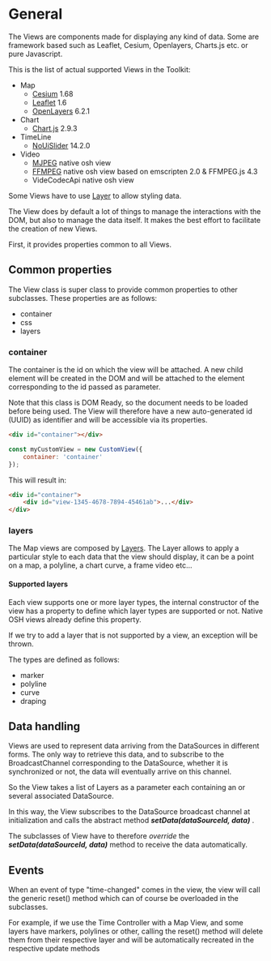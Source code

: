 # General

The Views are components made for displaying any kind of data. Some are framework based such as Leaflet, Cesium, Openlayers, Charts.js etc.
or pure Javascript.

This is the list of actual supported Views in the Toolkit:
- Map
    - [Cesium](./map/cesium) 1.68 
    - [Leaflet](map/leafletcomp)  1.6
    - [OpenLayers](./map/ol)  6.2.1
- Chart
    - [Chart.js](./chart)   2.9.3
- TimeLine
    - [NoUiSlider](./ext/rangeslider)  14.2.0
- Video
    - [MJPEG](./video/mjpeg)  native osh view
    - [FFMPEG](./video/ffmpeg) native osh view based on emscripten 2.0 & FFMPEG.js 4.3
    - VideCodecApi native osh view

<DocumentationLoad path="/guide/api/View.html"/>

Some Views have to use [Layer](./layers/layer) to allow styling data.

The View does by default a lot of things to manage the interactions with the DOM, but also to manage the data itself.
It makes the best effort to facilitate the creation of new Views.

First, it provides properties common to all Views.

## Common properties

The View class is super class to provide common properties to other subclasses.
These properties are as follows:
- container
- css
- layers

### container

The container is the id on which the view will be attached. A new child element will be created in the DOM and will 
be attached to the element corresponding to the id passed as parameter.

Note that this class is DOM Ready, so the document needs to be loaded before being used. 
The View will therefore have a new auto-generated id (UUID) as identifier and will be accessible via its properties.

```html
<div id="container"></div>
```

```js
const myCustomView = new CustomView({
    container: 'container'
});
```

This will result in:

```html
<div id="container">
    <div id="view-1345-4678-7894-45461ab">...</div>
</div>
```

### layers

The Map views are composed by [Layers](../layers/general.md). The Layer allows to apply a particular style to each 
data that the view should display, it can be a point on a map, a polyline, a chart curve, a frame video etc...

#### Supported layers

Each view supports one or more layer types, the internal constructor of the view has a property to define which layer
types are supported or not. Native OSH views already define this property.

If we try to add a layer that is not supported by a view, an exception will be thrown.

The types are defined as follows:
- marker
- polyline
- curve
- draping

## Data handling

Views are used to represent data arriving from the DataSources in different forms. The only way to retrieve this data,
 and to subscribe to the BroadcastChannel corresponding to the DataSource, whether it is synchronized or not, the data will eventually arrive on this channel.

So the View takes a list of Layers as a parameter each containing an or several associated DataSource.

In this way, the View subscribes to the DataSource broadcast channel at initialization and calls the abstract
 method ***setData(dataSourceId, data)*** .

The subclasses of View have to therefore *override* the ***setData(dataSourceId, data)*** method to receive
 the data automatically.

## Events

When an event of type "time-changed" comes in the view, the view will call the generic reset() method which can of course be overloaded in the subclasses.

For example, if we use the Time Controller with a Map View, and some layers have markers, polylines or other, calling the reset()
method will delete them from their respective layer and will be automatically recreated in the respective update methods




